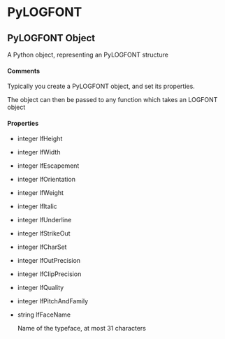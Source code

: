 # PyLOGFONT


## PyLOGFONT Object

A Python object, representing an PyLOGFONT structure

#### Comments

Typically you create a PyLOGFONT object, and set its properties\. 

The object can then be passed to any function which takes an LOGFONT object

#### Properties

  - integer lfHeight

    

  - integer lfWidth

    

  - integer lfEscapement

    

  - integer lfOrientation

    

  - integer lfWeight

    

  - integer lfItalic

    

  - integer lfUnderline

    

  - integer lfStrikeOut

    

  - integer lfCharSet

    

  - integer lfOutPrecision

    

  - integer lfClipPrecision

    

  - integer lfQuality

    

  - integer lfPitchAndFamily

    

  - string lfFaceName

    Name of the typeface, at most 31 characters